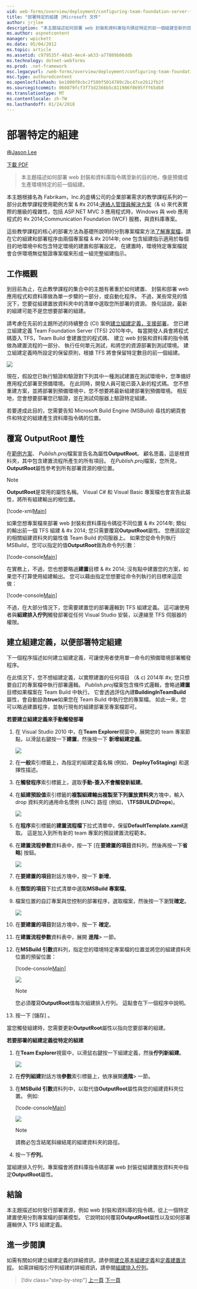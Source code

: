 ```yaml
---
uid: web-forms/overview/deployment/configuring-team-foundation-server-for-web-deployment/deploying-a-specific-build
title: "部署特定的組建 |Microsoft 文件"
author: jrjlee
description: "本主題描述如何部署 web 封裝和資料庫指令碼從特定的前一個組建至新的目的地，像是預備或生產環境的流程圖..."
ms.author: aspnetcontent
manager: wpickett
ms.date: 05/04/2012
ms.topic: article
ms.assetid: c979535f-48a3-4ec4-a633-a77889b86ddb
ms.technology: dotnet-webforms
ms.prod: .net-framework
msc.legacyurl: /web-forms/overview/deployment/configuring-team-foundation-server-for-web-deployment/deploying-a-specific-build
msc.type: authoredcontent
ms.openlocfilehash: be1000f0cbc2f509f5014789c2bc47ce2b12fb2f
ms.sourcegitcommit: 060879fcf3f73d2366b5c811986f8695fff65db8
ms.translationtype: MT
ms.contentlocale: zh-TW
ms.lasthandoff: 01/24/2018
---
```

<a name="deploying-a-specific-build"></a>部署特定的組建
====================
由[Jason Lee](https://github.com/jrjlee)

[下載 PDF](https://msdnshared.blob.core.windows.net/media/MSDNBlogsFS/prod.evol.blogs.msdn.com/CommunityServer.Blogs.Components.WeblogFiles/00/00/00/63/56/8130.DeployingWebAppsInEnterpriseScenarios.pdf)

> 本主題描述如何部署 web 封裝和資料庫指令碼至新的目的地，像是預備或生產環境特定的前一個組建。


本主題根據名為 Fabrikam，Inc.的虛構公司的企業部署需求的教學課程系列的一部分此教學課程使用範例方案 & #x 2014;[連絡人管理員解決方案](../web-deployment-in-the-enterprise/the-contact-manager-solution.md)（& s) 來代表實際的層級的複雜性，包括 ASP.NET MVC 3 應用程式時，Windows 與 web 應用程式的 #x 2014;Communication Foundation (WCF) 服務，與資料庫專案。

這些教學課程的核心的部署方法為基礎所說明的分割專案檔案方法[了解專案檔](../web-deployment-in-the-enterprise/understanding-the-project-file.md)，請在它的組建和部署程序由兩個專案檔 & #x 2014年; one 包含組建指示適用於每個目的地環境中和包含特定環境的建置和部署設定。 在建置時，環境特定專案檔就會合併環境無從驗證專案檔來形成一組完整組建指示。

## <a name="task-overview"></a>工作概觀

到目前為止，在此教學課程的集合中的主題有著重於如何建置、 封裝和部署 web 應用程式和資料庫做為單一步驟的一部分，或自動化程序。 不過，某些常見的情況下，您要從組建置放資料夾中的清單中選取您所部署的資源。 換句話說，最新的組建可能不是您想要部署的組建。

請考慮在先前的主題所述的持續整合 (CI) 案例[建立組建定義，支援部署](creating-a-build-definition-that-supports-deployment.md)。 您已建立組建定義 Team Foundation Server (TFS) 2010年中。 每當開發人員會將程式碼簽入 TFS，Team Build 會建置您的程式碼、 建立 web 封裝和資料庫的指令碼做為建置流程的一部分、 執行任何單元測試，和將您的資源部署到測試環境。 建立組建定義時所設定的保留原則，根據 TFS 將會保留特定數目的前一個組建。

![](deploying-a-specific-build/_static/image1.png)

現在，假設您已執行驗證和驗證對下列其中一種測試建置在測試環境中，您準備好應用程式部署至預備環境。 在此同時，開發人員可能已簽入新的程式碼。 您不想重建方案，並將部署到預備環境中，您不想要將最新組建部署到預備環境。 相反地，您會想要部署您已驗證，並在測試伺服器上驗證特定組建。

若要達成此目的，您需要告知 Microsoft Build Engine (MSBuild) 尋找的網頁套件和特定的組建產生資料庫指令碼的位置。

## <a name="overriding-the-outputroot-property"></a>覆寫 OutputRoot 屬性

在[範例方案](../web-deployment-in-the-enterprise/the-contact-manager-solution.md)、 *Publish.proj*檔案宣告名為屬性**OutputRoot**。 顧名思義，這是根資料夾，其中包含建置流程所產生的所有項目。 在*Publish.proj*檔案，您所見， **OutputRoot**屬性參考到所有部署資源的根位置。

> [!NOTE]
> **OutputRoot**是常用的屬性名稱。 Visual C# 和 Visual Basic 專案檔也會宣告此屬性，將所有組建輸出的根位置。


[!code-xml[Main](deploying-a-specific-build/samples/sample1.xml)]


如果您想專案檔來部署 web 封裝和資料庫指令碼從不同位置 & #x 2014年; 類似的輸出前一個 TFS 組建 & #x 2014; 您只需要覆寫**OutputRoot**屬性。 您應該設定的相關組建資料夾的屬性值 Team Build 的伺服器上。 如果您從命令列執行 MSBuild，您可以指定的值**OutputRoot**做為命令列引數：


[!code-console[Main](deploying-a-specific-build/samples/sample2.cmd)]


在實務上，不過，您也想要略過**建置**目標 & #x 2014; 沒有點中建置您的方案，如果您不打算使用組建輸出。 您可以藉由指定您想要從命令列執行的目標來這麼做：


[!code-console[Main](deploying-a-specific-build/samples/sample3.cmd)]


不過，在大部分情況下，您需要建置您的部署邏輯到 TFS 組建定義。 這可讓使用者與**組建排入佇列**觸發部署從任何 Visual Studio 安裝，以連線至 TFS 伺服器的權限。

## <a name="creating-a-build-definition-to-deploy-specific-builds"></a>建立組建定義，以便部署特定組建

下一個程序描述如何建立組建定義，可讓使用者使用單一命令的預備環境部署觸發程序。

在此情況下，您不想組建定義，以實際建置的任何項目 （& c) 2014年 #x; 您只想要自訂的專案檔中執行部署邏輯。 *Publish.proj*檔案包含條件式邏輯，會略過**建置**目標如果檔案在 Team Build 中執行。 它會透過評估內建**BuildingInTeamBuild**屬性，會自動設為**true**如果您在 Team Build 中執行您的專案檔。 如此一來，您可以略過建置程序，並執行現有的組建部署至專案檔即可。

**若要建立組建定義來手動觸發部署**

1. 在 Visual Studio 2010 中，在**Team Explorer**視窗中，展開您的 team 專案節點，以滑鼠右鍵按一下**建置**，然後按一下 **新增組建定義**。

    ![](deploying-a-specific-build/_static/image2.png)
2. 在**一般**索引標籤上，為指定的組建定義名稱 (例如， **DeployToStaging**) 和選擇性描述。
3. 在**觸發程序**索引標籤上，選取**手動-簽入不會觸發新組建**。
4. 在**組建預設值**索引標籤的**複製組建輸出複製至下列置放資料夾**方塊中，輸入 drop 資料夾的通用命名慣例 (UNC) 路徑 (例如，  **\\TFSBUILD\Drops**)。

    ![](deploying-a-specific-build/_static/image3.png)
5. 在**程序**索引標籤的**建置流程檔**下拉式清單中，保留**DefaultTemplate.xaml**選取。 這是加入到所有新的 team 專案的預設建置流程範本。
6. 在**建置流程參數**資料表中，按一下 [在**要建置的項目**資料列，然後再按一下**省略**] 按鈕。

    ![](deploying-a-specific-build/_static/image4.png)
7. 在**要建置的項目**對話方塊中，按一下 **新增**。
8. 在**類型的項目**下拉式清單中選取**MSBuild 專案檔**。
9. 檔案位置的自訂專案與您控制的部署程序，選取檔案，然後按一下瀏覽**確定**。

    ![](deploying-a-specific-build/_static/image5.png)
10. 在**要建置的項目**對話方塊中，按一下 **確定**。
11. 在**建置流程參數**資料表中，展開 **進階**> 一節。
12. 在**MSBuild 引數**資料列，指定您的環境特定專案檔的位置並將您的組建資料夾位置的預留位置：

    [!code-console[Main](deploying-a-specific-build/samples/sample4.cmd)]

    ![](deploying-a-specific-build/_static/image6.png)

    > [!NOTE]
    > 您必須覆寫**OutputRoot**值每次組建排入佇列。 這點會在下一個程序中說明。
13. 按一下 [儲存] 。

當您觸發組建時，您需要更新**OutputRoot**屬性以指向您要部署的組建。

**若要部署的組建定義從特定的組建**

1. 在**Team Explorer**視窗中，以滑鼠右鍵按一下組建定義，然後**佇列新組建**。

    ![](deploying-a-specific-build/_static/image7.png)
2. 在**佇列組建**對話方塊**參數**索引標籤上，依序展開**進階**> 一節。
3. 在**MSBuild 引數**資料列中，以取代值**OutputRoot**屬性與您的組建資料夾位置。 例如: 

    [!code-console[Main](deploying-a-specific-build/samples/sample5.cmd)]

    ![](deploying-a-specific-build/_static/image8.png)

    > [!NOTE]
    > 請務必包含結尾斜線結尾的組建資料夾的路徑。
4. 按一下**佇列**。

當組建排入佇列，專案檔會將資料庫指令碼部署 web 封裝從組建置放資料夾中指定**OutputRoot**屬性。

## <a name="conclusion"></a>結論

本主題描述如何發行部署資源，例如 web 封裝和資料庫的指令碼，從上一個特定建置使用分割專案檔的部署模型。 它說明如何覆寫**OutputRoot**屬性以及如何部署邏輯併入 TFS 組建定義。

## <a name="further-reading"></a>進一步閱讀

如需有關如何建立組建定義的詳細資訊，請參閱[建立基本組建定義](https://msdn.microsoft.com/library/ms181716.aspx)和[定義建置流程](https://msdn.microsoft.com/library/ms181715.aspx)。 如需詳細指引佇列組建的詳細資訊，請參閱[組建排入佇列](https://msdn.microsoft.com/library/ms181722.aspx)。

>[!div class="step-by-step"]
[上一頁](creating-a-build-definition-that-supports-deployment.md)
[下一頁](configuring-permissions-for-team-build-deployment.md)
